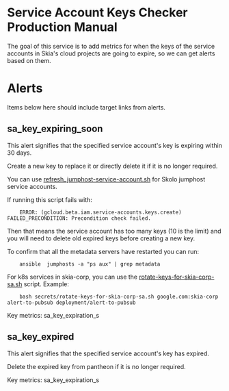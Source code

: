 Service Account Keys Checker Production Manual
==============================================

The goal of this service is to add metrics for when the keys of the service
accounts in Skia's cloud projects are going to expire, so we can get alerts
based on them.

Alerts
======

Items below here should include target links from alerts.

sa_key_expiring_soon
--------------------

This alert signifies that the specified service account's key is expiring
within 30 days.

Create a new key to replace it or directly delete it if it is no longer
required.

You can use [refresh_jumphost-service-account.sh](https://skia.googlesource.com/buildbot/+/main/skolo/refresh-jumphost-service-account.sh)
for Skolo jumphost service accounts.

If running this script fails with:

        ERROR: (gcloud.beta.iam.service-accounts.keys.create) FAILED_PRECONDITION: Precondition check failed.

Then that means the service account has too many keys (10 is the limit)
and you will need to delete old expired keys before creating a new key.

To confirm that all the metadata servers have restarted you can run:

        ansible  jumphosts -a "ps aux" | grep metadata

For k8s services in skia-corp, you can use the [rotate-keys-for-skia-corp-sa.sh](https://skia.googlesource.com/buildbot/+/main/kube/secrets/rotate-keys-for-skia-corp-sa.sh) script. Example:

        bash secrets/rotate-keys-for-skia-corp-sa.sh google.com:skia-corp alert-to-pubsub deployment/alert-to-pubsub

Key metrics: sa_key_expiration_s

sa_key_expired
--------------

This alert signifies that the specified service account's key has expired.

Delete the expired key from pantheon if it is no longer required.

Key metrics: sa_key_expiration_s

